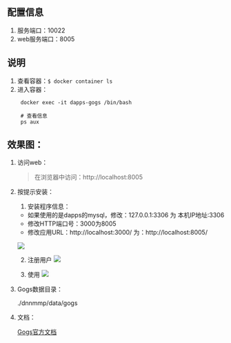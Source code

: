 ## 配置信息

1. 服务端口：10022
2. web服务端口：8005

## 说明
1. 查看容器：```$ docker container ls```
2. 进入容器：
   ```
    docker exec -it dapps-gogs /bin/bash

    # 查看信息
    ps aux
   ```

## 效果图：

1. 访问web：

    > 在浏览器中访问：http://localhost:8005

2. 按提示安装：
     1. 安装程序信息：
     - 如果使用的是dapps的mysql，修改：127.0.0.1:3306 为 本机IP地址:3306
     - 修改HTTP端口号：3000为8005
     - 修改应用URL：http://localhost:3000/ 为：http://localhost:8005/

    ![](http://img02.shangguantv.com/pic/20190827113422.png)

    2. 注册用户
    ![](http://img02.shangguantv.com/pic/20190827140650.png)

    3. 使用
    ![](http://img02.shangguantv.com/pic/20190827140910.png)
    

3. Gogs数据目录：
 
    ./dnnmmp/data/gogs


4. 文档：

    [Gogs官方文档](https://gogs.io/docs)


